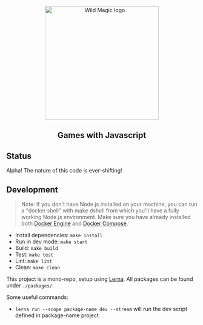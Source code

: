 <p align="center"><a href="https://wildmagic.io" target="_blank" rel="noopener noreferrer"><img height="300" src="https://wildmagic.io/_next/static/images/wildmagic-og-aef43d678dae8ef41adbb22976c566b5.png" alt="Wild Magic logo"></a></p>

<h2 align="center">Games with Javascript</h2>

## Status

Alpha! The nature of this code is ever-shifting!

## Development

> Note: If you don't have Node.js installed on your machine, you can run a "docker shell" with make dshell from which you'll have a fully working Node.js environment. Make sure you have already installed both [Docker Engine](https://docs.docker.com/install/) and [Docker Compose](https://docs.docker.com/compose/install/).

- Install dependencies: `make install`
- Run in dev mode: `make start`
- Build: `make build`
- Test: `make test`
- Lint: `make lint`
- Clean: `make clean`

This project is a mono-repo, setup using [Lerna](https://lernajs.io/). All packages can be found under `./packages/`.

Some useful commands:

- `lerna run --scope package-name dev --stream` will run the dev script defined in package-name project
